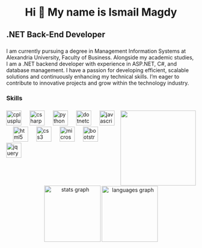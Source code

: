 <h1 align="center">Hi 👋 My name is Ismail Magdy</h1>

###

<h2 align="left">.NET Back-End Developer</h2>

###

<p align="left">I am currently pursuing a degree in Management Information Systems at Alexandria University, Faculty of Business. Alongside my academic studies, I am a .NET backend developer with experience in ASP.NET, C#, and database management. I have a passion for developing efficient, scalable solutions and continuously enhancing my technical skills. I’m eager to contribute to innovative projects and grow within the technology industry.</p>

###


<h3 align="left">Skills</h3>

###

<img align="right" height="200" src="https://media4.giphy.com/media/v1.Y2lkPTc5MGI3NjExdzMyZnhlaXMwMGdncm5vdnZneWNseGhlbnVsb2hkc3dwdTEzMTlveCZlcD12MV9pbnRlcm5hbF9naWZfYnlfaWQmY3Q9Zw/o0vwzuFwCGAFO/giphy.gif"  />

###

<div align="left">
  <img src="https://cdn.jsdelivr.net/gh/devicons/devicon/icons/cplusplus/cplusplus-original.svg" height="40" alt="cplusplus logo"  />
  <img width="14" />
  <img src="https://cdn.jsdelivr.net/gh/devicons/devicon/icons/csharp/csharp-original.svg" height="40" alt="csharp logo"  />
  <img width="14" />
  <img src="https://cdn.jsdelivr.net/gh/devicons/devicon/icons/python/python-original.svg" height="40" alt="python logo"  />
  <img width="14" />
  <img src="https://cdn.jsdelivr.net/gh/devicons/devicon/icons/dotnetcore/dotnetcore-original.svg" height="40" alt="dotnetcore logo"  />
  <img width="14" />
  <img src="https://cdn.jsdelivr.net/gh/devicons/devicon/icons/javascript/javascript-original.svg" height="40" alt="javascript logo"  />
  <img width="14" />
  <img src="https://cdn.jsdelivr.net/gh/devicons/devicon/icons/html5/html5-original.svg" height="40" alt="html5 logo"  />
  <img width="14" />
  <img src="https://cdn.jsdelivr.net/gh/devicons/devicon/icons/css3/css3-original.svg" height="40" alt="css3 logo"  />
  <img width="14" />
  <img src="https://cdn.jsdelivr.net/gh/devicons/devicon/icons/microsoftsqlserver/microsoftsqlserver-plain.svg" height="40" alt="microsoftsqlserver logo"  />
  <img width="14" />
  <img src="https://cdn.jsdelivr.net/gh/devicons/devicon/icons/bootstrap/bootstrap-original.svg" height="40" alt="bootstrap logo"  />
  <img width="14" />
  <img src="https://cdn.jsdelivr.net/gh/devicons/devicon/icons/jquery/jquery-original.svg" height="40" alt="jquery logo"  />
</div>

###

<br clear="both">

<div align="center">
  <img src="https://github-readme-stats.vercel.app/api?username=Am3oty&hide_title=false&hide_rank=false&show_icons=true&include_all_commits=true&count_private=true&disable_animations=false&theme=github_dark&locale=en&hide_border=true&order=1" height="150" alt="stats graph"  />
  <img src="https://github-readme-stats.vercel.app/api/top-langs?username=Am3oty&locale=en&hide_title=false&layout=compact&card_width=320&langs_count=7&theme=github_dark&hide_border=true&order=2" height="149" alt="languages graph"  />
</div>

###
